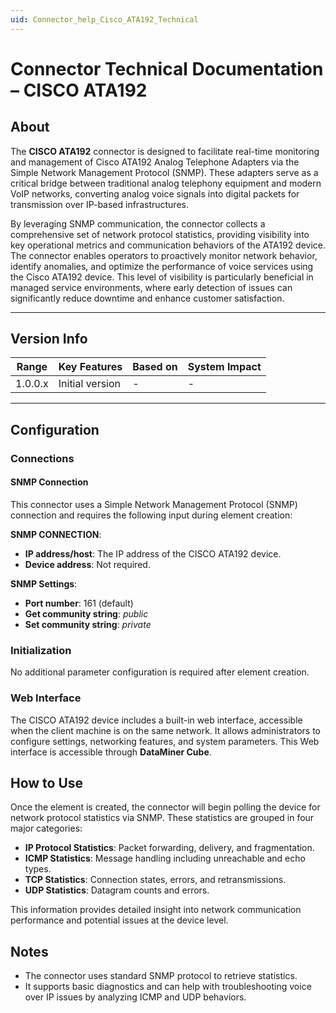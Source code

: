 ```yaml
---
uid: Connector_help_Cisco_ATA192_Technical
---
```



# Connector Technical Documentation – CISCO ATA192

## About

The **CISCO ATA192** connector is designed to facilitate real-time monitoring and management of Cisco ATA192 Analog Telephone Adapters via the Simple Network Management Protocol (SNMP). These adapters serve as a critical bridge between traditional analog telephony equipment and modern VoIP networks, converting analog voice signals into digital packets for transmission over IP-based infrastructures.

By leveraging SNMP communication, the connector collects a comprehensive set of network protocol statistics, providing visibility into key operational metrics and communication behaviors of the ATA192 device.
The connector enables operators to proactively monitor network behavior, identify anomalies, and optimize the performance of voice services using the Cisco ATA192 device. This level of visibility is particularly beneficial in managed service environments, where early detection of issues can significantly reduce downtime and enhance customer satisfaction.


---

## Version Info

| Range   | Key Features     | Based on | System Impact |
|---------|------------------|----------|----------------|
| 1.0.0.x | Initial version  | -        | -              |

---
## Configuration

### Connections

#### SNMP Connection 
This connector uses a Simple Network Management Protocol (SNMP) connection and requires the following input during element creation:

**SNMP CONNECTION**:

- **IP address/host**: The IP address of the CISCO ATA192 device.
- **Device address**: Not required.

**SNMP Settings**:

- **Port number**: 161 (default)  
- **Get community string**: *public*  
- **Set community string**: *private*

### Initialization

No additional parameter configuration is required after element creation.

### Web Interface

The CISCO ATA192 device includes a built-in web interface, accessible when the client machine is on the same network. It allows administrators to configure settings, networking features, and system parameters. This Web interface is accessible through **DataMiner Cube**.

## How to Use

Once the element is created, the connector will begin polling the device for network protocol statistics via SNMP. These statistics are grouped in four major categories:

- **IP Protocol Statistics**: Packet forwarding, delivery, and fragmentation.
- **ICMP Statistics**: Message handling including unreachable and echo types.
- **TCP Statistics**: Connection states, errors, and retransmissions.
- **UDP Statistics**: Datagram counts and errors.

This information provides detailed insight into network communication performance and potential issues at the device level.

## Notes

- The connector uses standard SNMP protocol to retrieve statistics.
- It supports basic diagnostics and can help with troubleshooting voice over IP issues by analyzing ICMP and UDP behaviors.

